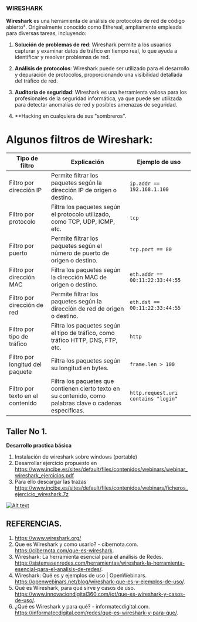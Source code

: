 ### WIRESHARK

**Wireshark** es una herramienta de análisis de protocolos de red de código abierto⁴. Originalmente conocido como Ethereal, ampliamente empleada para diversas tareas, incluyendo:

1. **Solución de problemas de red**: Wireshark permite a los usuarios capturar y examinar datos de tráfico en tiempo real, lo que ayuda a identificar y resolver problemas de red.

2. **Análisis de protocolos**: Wireshark puede ser utilizado para el desarrollo y depuración de protocolos, proporcionando una visibilidad detallada del tráfico de red.

3. **Auditoría de seguridad**: Wireshark es una herramienta valiosa para los profesionales de la seguridad informática, ya que puede ser utilizada para detectar anomalías de red y posibles amenazas de seguridad.
   
5.  **Hacking en cualquiera de sus "sombreros". 


# Algunos filtros de Wireshark:

| Tipo de filtro    | Explicación                                                                                                      | Ejemplo de uso                                   |
|-------------------|------------------------------------------------------------------------------------------------------------------|--------------------------------------------------|
| Filtro por dirección IP | Permite filtrar los paquetes según la dirección IP de origen o destino.                                         | `ip.addr == 192.168.1.100`                      |
| Filtro por protocolo    | Filtra los paquetes según el protocolo utilizado, como TCP, UDP, ICMP, etc.                                     | `tcp`                                            |
| Filtro por puerto       | Permite filtrar los paquetes según el número de puerto de origen o destino.                                      | `tcp.port == 80`                                |
| Filtro por dirección MAC| Filtra los paquetes según la dirección MAC de origen o destino.                                                  | `eth.addr == 00:11:22:33:44:55`                 |
| Filtro por dirección de red| Permite filtrar los paquetes según la dirección de red de origen o destino.                                     | `eth.dst == 00:11:22:33:44:55`                  |
| Filtro por tipo de tráfico| Filtra los paquetes según el tipo de tráfico, como tráfico HTTP, DNS, FTP, etc.                                 | `http`                                           |
| Filtro por longitud del paquete| Filtra los paquetes según su longitud en bytes.                                                                  | `frame.len > 100`                               |
| Filtro por texto en el contenido| Filtra los paquetes que contienen cierto texto en su contenido, como palabras clave o cadenas específicas.      | `http.request.uri contains "login"`             |


##  Taller No 1.
**Desarrollo practica básica** 

1. Instalación de wireshark sobre windows  (portable)
2. Desarrollar ejercicio propuesto en  https://www.incibe.es/sites/default/files/contenidos/webinars/webinar_wireshark_ejercicios.pdf
3. Para ello descargar las trazas https://www.incibe.es/sites/default/files/contenidos/webinars/ficheros_ejercicio_wireshark.7z


[![Alt text](https://img.youtube.com/vi/configuroweb/0.jpg)](https://www.youtube.com/watch?v=configuroweb)

## REFERENCIAS.

1. https://www.wireshark.org/
2. Que es Wireshark y como usarlo? - cibernota.com. https://cibernota.com/que-es-wireshark.
3. Wireshark: La herramienta esencial para el análisis de Redes. https://sistemasenredes.com/herramientas/wireshark-la-herramienta-esencial-para-el-analisis-de-redes/.
4. Wireshark: Qué es y ejemplos de uso | OpenWebinars. https://openwebinars.net/blog/wireshark-que-es-y-ejemplos-de-uso/.
5.  Qué es Wireshark, para qué sirve y casos de uso. https://www.innovaciondigital360.com/iot/que-es-wireshark-y-casos-de-uso/.
6.  ¿Qué es Wireshark y para qué? - informatecdigital.com. https://informatecdigital.com/redes/que-es-wireshark-y-para-que/.
